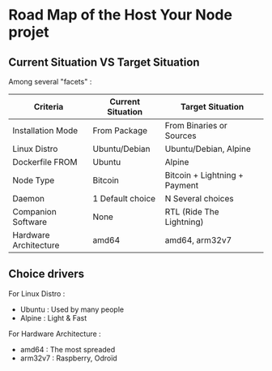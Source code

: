 Road Map of the Host Your Node projet
==

Current Situation VS Target Situation
-

Among several "facets" :
<table>
    <thead>
        <tr>
            <th>Criteria</th>
            <th>Current Situation</th>
            <th>Target Situation</th>
        </tr>
    </thead>
    <tbody>
        <tr>
            <td>Installation Mode</td>
            <td>From Package</td>
            <td>From Binaries or Sources</td>
        </tr>
        <tr>
            <td>Linux Distro</td>
            <td>Ubuntu/Debian</td>
            <td>Ubuntu/Debian, Alpine</td>
        </tr>
        <tr>
            <td>Dockerfile FROM</td>
            <td>Ubuntu</td>
            <td>Alpine</td>
        </tr>
        <tr>
            <td>Node Type</td>
            <td>Bitcoin</td>
            <td>Bitcoin + Lightning + Payment</td>
        </tr>
        <tr>
            <td>Daemon</td>
            <td>1 Default choice</td>
            <td>N Several choices</td>
        </tr>
        <tr>
            <td>Companion Software</td>
            <td>None</td>
            <td>RTL (Ride The Lightning)</td>
        </tr>
        <tr>
            <td>Hardware Architecture</td>
            <td>amd64</td>
            <td>amd64, arm32v7</td>
        </tr>
    </tbody>
</table>

Choice drivers
-
For Linux Distro :
* Ubuntu : Used by many people
* Alpine : Light & Fast

For Hardware Architecture :
* amd64 : The most spreaded
* arm32v7 : Raspberry, Odroïd
